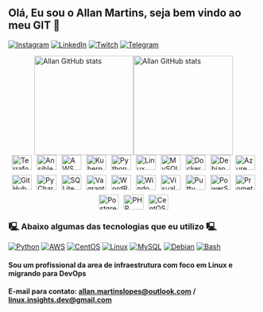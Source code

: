 
## Olá, Eu sou o Allan Martins, seja bem vindo ao meu GIT 👋

[![Instagram](https://img.shields.io/badge/Instagram-E4405F?style=for-the-badge&logo=instagram&logoColor=white)](https://www.instagram.com/allanmlopes/)
[![LinkedIn](https://img.shields.io/badge/LinkedIn-0077B5?style=for-the-badge&logo=linkedin&logoColor=white)](https://www.linkedin.com/in/allanmlopes/)
[![Twitch](https://img.shields.io/badge/Twitch-9146FF?style=for-the-badge&logo=twitch&logoColor=white)](https://www.twitch.tv/bashexecut)
[![Telegram](https://img.shields.io/badge/Telegram-2CA5E0?style=for-the-badge&logo=telegram&logoColor=white)](https://t.me/+9rEttYT412o2ZmEx)

<div style="display: flex; flex-direction: row; justify-content: center; align-items: center;">
  <img src="https://github-readme-stats.vercel.app/api?username=Allanmlopes&show_icons=true&theme=tokyonight" alt="Allan GitHub stats" height="200px" />
  <img src="https://github-readme-stats.vercel.app/api/top-langs/?username=Allanmlopes&show_icons=true&theme=tokyonight&layout=compact" alt="Allan GitHub stats" height="200px" />
</div>

  <div style="display: flex; justify-content: center; align-items: center; flex-wrap: wrap; gap: 10px;">
  <img alt="Terraform" height="30" width="40" src="https://cdn.jsdelivr.net/gh/devicons/devicon/icons/terraform/terraform-plain-wordmark.svg" />
  <img alt="Ansible" height="30" width="40" src="https://cdn.jsdelivr.net/gh/devicons/devicon/icons/ansible/ansible-plain-wordmark.svg" />
  <img alt="AWS" height="30" width="40" src="https://cdn.jsdelivr.net/gh/devicons/devicon/icons/amazonwebservices/amazonwebservices-plain-wordmark.svg" />
  <img alt="Kubernetes" height="30" width="40" src="https://cdn.jsdelivr.net/gh/devicons/devicon/icons/kubernetes/kubernetes-plain-wordmark.svg" />
  <img alt="Python" height="30" width="40" src="https://cdn.jsdelivr.net/gh/devicons/devicon/icons/python/python-plain-wordmark.svg" />
  <img alt="Linux" height="30" width="40" src="https://cdn.jsdelivr.net/gh/devicons/devicon/icons/linux/linux-plain.svg" />
  <img alt="MySQL" height="30" width="40" src="https://cdn.jsdelivr.net/gh/devicons/devicon/icons/mysql/mysql-plain-wordmark.svg" />
  <img alt="Docker" height="30" width="40" src="https://cdn.jsdelivr.net/gh/devicons/devicon/icons/docker/docker-plain-wordmark.svg" />
  <img alt="Debian" height="30" width="40" src="https://cdn.jsdelivr.net/gh/devicons/devicon/icons/debian/debian-plain-wordmark.svg" />
  <img alt="Azure DevOps" height="30" width="40" src="https://cdn.jsdelivr.net/gh/devicons/devicon/icons/azuredevops/azuredevops-plain.svg" />
  <img alt="GitHub" height="30" width="40" src="https://cdn.jsdelivr.net/gh/devicons/devicon/icons/github/github-original-wordmark.svg" />
  <img alt="PyCharm" height="30" width="40" src="https://cdn.jsdelivr.net/gh/devicons/devicon/icons/pycharm/pycharm-plain-wordmark.svg" />
  <img alt="SQLite" height="30" width="40" src="https://cdn.jsdelivr.net/gh/devicons/devicon/icons/sqlite/sqlite-plain-wordmark.svg" />
  <img alt="Vagrant" height="30" width="40" src="https://cdn.jsdelivr.net/gh/devicons/devicon/icons/vagrant/vagrant-plain-wordmark.svg" />
  <img alt="WordPress" height="30" width="40" src="https://cdn.jsdelivr.net/gh/devicons/devicon/icons/wordpress/wordpress-plain-wordmark.svg" />
  <img alt="Windows 11" height="30" width="40" src="https://cdn.jsdelivr.net/gh/devicons/devicon/icons/windows11/windows11-original.svg" />
  <img alt="Visual Studio" height="30" width="40" src="https://cdn.jsdelivr.net/gh/devicons/devicon/icons/visualstudio/visualstudio-plain.svg" />
  <img alt="Putty" height="30" width="40" src="https://cdn.jsdelivr.net/gh/devicons/devicon/icons/putty/putty-plain.svg" />
  <img alt="PowerShell" height="30" width="40" src="https://cdn.jsdelivr.net/gh/devicons/devicon/icons/powershell/powershell-plain.svg" />
  <img alt="Prometheus" height="30" width="40" src="https://cdn.jsdelivr.net/gh/devicons/devicon/icons/prometheus/prometheus-original.svg" />
  <img alt="PostgreSQL" height="30" width="40" src="https://cdn.jsdelivr.net/gh/devicons/devicon/icons/postgresql/postgresql-plain.svg" />
  <img alt="PHP" height="30" width="40" src="https://cdn.jsdelivr.net/gh/devicons/devicon/icons/php/php-plain.svg" />
  <img alt="CentOS" height="30" width="40" src="https://cdn.jsdelivr.net/gh/devicons/devicon/icons/centos/centos-plain-wordmark.svg" />
</div>


### 🖳 Abaixo algumas das tecnologias que eu utilizo 🖳

[![Python](https://img.shields.io/badge/Python-14354C?style=for-the-badge&logo=python&logoColor=white)]()
[![AWS](https://img.shields.io/badge/Amazon_AWS-232F3E?style=for-the-badge&logo=amazon-aws&logoColor=white)]()
[![CentOS](https://img.shields.io/badge/Cent%20OS-262577?style=for-the-badge&logo=CentOS&logoColor=white)]()
[![Linux](https://img.shields.io/badge/Linux-FCC624?style=for-the-badge&logo=linux&logoColor=black)]()
[![MySQL](https://img.shields.io/badge/MySQL-00000F?style=for-the-badge&logo=mysql&logoColor=white)]()
[![Debian](https://img.shields.io/badge/Debian-A81D33?style=for-the-badge&logo=debian&logoColor=white)]()
[![Bash](https://img.shields.io/badge/Shell_Script-121011?style=for-the-badge&logo=gnu-bash&logoColor=white)]()

#### Sou um profissional da area de infraestrutura com foco em Linux e migrando para DevOps
#### E-mail para contato: allan.martinslopes@outlook.com / linux.insights.dev@gmail.com
